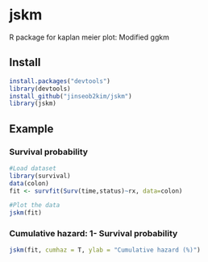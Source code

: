 # jskm
R package for kaplan meier plot: Modified ggkm


## Install
```r
install.packages("devtools")
library(devtools)
install_github("jinseob2kim/jskm")
library(jskm)
```


## Example

### Survival probability
```r
#Load dataset
library(survival)
data(colon)
fit <- survfit(Surv(time,status)~rx, data=colon)

#Plot the data
jskm(fit)
```

### Cumulative hazard: 1- Survival probability
```r
jskm(fit, cumhaz = T, ylab = "Cumulative hazard (%)")
```




